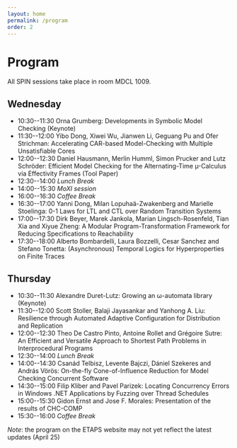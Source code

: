 ```yaml
---
layout: home
permalink: /program
order: 2
---
```


# Program

All SPIN sessions take place in room MDCL 1009.

## Wednesday

- 10:30--11:30 Orna Grumberg: Developments in Symbolic Model Checking (Keynote)
- 11:30--12:00 Yibo Dong, Xiwei Wu, Jianwen Li, Geguang Pu and Ofer Strichman: Accelerating CAR-based Model-Checking with Multiple Unsatisfiable Cores
- 12:00--12:30 Daniel Hausmann, Merlin Humml, Simon Prucker and Lutz Schröder: Efficient Model Checking for the Alternating-Time µ-Calculus via Effectivity Frames (Tool Paper)
- 12:30--14:00 *Lunch Break*
- 14:00--15:30 *MoXI session*
- 16:00--16:30 *Coffee Break*
- 16:30--17:00 Yanni Dong, Milan Lopuhaä-Zwakenberg and Marielle Stoelinga: 0-1 Laws for LTL and CTL over Random Transition Systems
- 17:00--17:30 Dirk Beyer, Marek Jankola, Marian Lingsch-Rosenfeld, Tian Xia and Xiyue Zheng: A Modular Program-Transformation Framework for Reducing Specifications to Reachability
- 17:30--18:00 Alberto Bombardelli, Laura Bozzelli, Cesar Sanchez and Stefano Tonetta: (Asynchronous) Temporal Logics for Hyperproperties on Finite Traces

## Thursday

- 10:30--11:30 Alexandre Duret-Lutz: Growing an ω-automata library (Keynote)
- 11:30--12:00 Scott Stoller, Balaji Jayasankar and Yanhong A. Liu: Resilience through Automated Adaptive Configuration for Distribution and Replication
- 12:00--12:30 Theo De Castro Pinto, Antoine Rollet and Grégoire Sutre: An Efficient and Versatile Approach to Shortest Path Problems in Interprocedural Programs
- 12:30--14:00 *Lunch Break*
- 14:00--14:30 Csanád Telbisz, Levente Bajczi, Dániel Szekeres and András Vörös: On-the-fly Cone-of-Influence Reduction for Model Checking Concurrent Software
- 14:30--15:00 Filip Kliber and Pavel Parizek: Locating Concurrency Errors in Windows .NET Applications by Fuzzing over Thread Schedules
- 15:00--15:30 Gidon Ernst and Jose F. Morales: Presentation of the results of CHC-COMP
- 15:30--16:00 *Coffee Break*

*Note*: the program on the ETAPS website may not yet reflect the latest updates (April 25)
